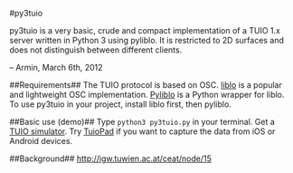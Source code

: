 #py3tuio

py3tuio is a very basic, crude and compact implementation of a TUIO 1.x server written in Python 3 using pyliblo. It is restricted to 2D surfaces and does not distinguish between different clients.

– Armin, March 6th, 2012

##Requirements##
The TUIO protocol is based on OSC. [liblo](http://liblo.sourceforge.net/) is a popular and lightweight OSC implementation. [Pyliblo](https://github.com/dsacre/pyliblo) is a Python wrapper for liblo.
To use py3tuio in your project, install liblo first, then pyliblo.

##Basic use (demo)##
Type ```python3 py3tuio.py``` in your terminal.
Get a [TUIO simulator](http://www.tuio.org/?software). Try [TuioPad](https://code.google.com/p/tuiopad/) if you want to capture the data from iOS or Android devices.

##Background##
http://igw.tuwien.ac.at/ceat/node/15




